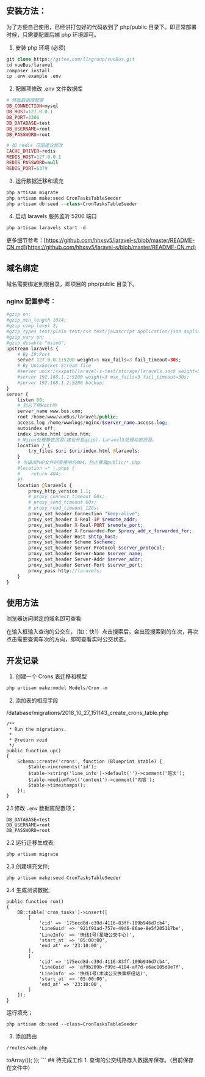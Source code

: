 ## 安装方法：
为了方便自己使用，已经讲打包好的代码放到了 php/public 目录下。即正常部署时候，只需要配置后端 php 环境即可。

1. 安装 php 环境 (必须)
```php
git clone https://gitee.com/lisgroup/vueBus.git
cd vueBus/laravel
composer install
cp .env.example .env
```

2. 配置项修改 .env 文件数据库
```php
# 修改数据库配置
DB_CONNECTION=mysql
DB_HOST=127.0.0.1
DB_PORT=3306
DB_DATABASE=test
DB_USERNAME=root
DB_PASSWORD=root

# 如 redis 可用建议修改
CACHE_DRIVER=redis
REDIS_HOST=127.0.0.1
REDIS_PASSWORD=null
REDIS_PORT=6379
```

3. 运行数据迁移和填充
```php
php artisan migrate
php artisan make:seed CronTasksTableSeeder
php artisan db:seed --class=CronTasksTableSeeder
```

4. 启动 laravels 服务监听 5200 端口
```php
php artisan laravels start -d
```
更多细节参考：[https://github.com/hhxsv5/laravel-s/blob/master/README-CN.md](https://github.com/hhxsv5/laravel-s/blob/master/README-CN.md)

## 域名绑定
域名需要绑定到根目录，即项目的 php/public 目录下。

### nginx 配置参考：
```php
#gzip on;
#gzip_min_length 1024;
#gzip_comp_level 2;
#gzip_types text/plain text/css text/javascript application/json application/javascript application/x-javascript application/xml application/x-httpd-php image/jpeg image/gif image/png font/ttf font/otf image/svg+xml;
#gzip_vary on;
#gzip_disable "msie6";
upstream laravels {
    # By IP:Port
    server 127.0.0.1:5200 weight=5 max_fails=3 fail_timeout=30s;
    # By UnixSocket Stream file
    #server unix:/xxxpath/laravel-s-test/storage/laravels.sock weight=5 max_fails=3 fail_timeout=30s;
    #server 192.168.1.1:5200 weight=3 max_fails=3 fail_timeout=30s;
    #server 192.168.1.2:5200 backup;
}
server {
    listen 80;
    # 别忘了绑Host哟
    server_name www.bus.com;
    root /home/www/vueBus/laravel/public;
    access_log /home/wwwlogs/nginx/$server_name.access.log;
    autoindex off;
    index index.html index.htm;
    # Nginx处理静态资源(建议开启gzip)，LaravelS处理动态资源。
    location / {
        try_files $uri $uri/index.html @laravels;
    }
    # 当请求PHP文件时直接响应404，防止暴露public/*.php
    #location ~* \.php$ {
    #    return 404;
    #}
    location @laravels {
        proxy_http_version 1.1;
        # proxy_connect_timeout 60s;
        # proxy_send_timeout 60s;
        # proxy_read_timeout 120s;
        proxy_set_header Connection "keep-alive";
        proxy_set_header X-Real-IP $remote_addr;
        proxy_set_header X-Real-PORT $remote_port;
        proxy_set_header X-Forwarded-For $proxy_add_x_forwarded_for;
        proxy_set_header Host $http_host;
        proxy_set_header Scheme $scheme;
        proxy_set_header Server-Protocol $server_protocol;
        proxy_set_header Server-Name $server_name;
        proxy_set_header Server-Addr $server_addr;
        proxy_set_header Server-Port $server_port;
        proxy_pass http://laravels;
    }
}
```


## 使用方法
浏览器访问绑定的域名即可查看

在输入框输入查询的公交车，（如：快1）点击搜索后，会出现搜索到的车次，再次点击需要查询车次的方向，即可查看实时公交状态。

## 开发记录

1. 创建一个 Crons 表迁移和模型
```php
php artisan make:model Models/Cron -m
```

2. 添加表的相应字段

/database/migrations/2018_10_27_151143_create_crons_table.php
```
/**
 * Run the migrations.
 *
 * @return void
 */
public function up()
{
    Schema::create('crons', function (Blueprint $table) {
        $table->increments('id');
        $table->string('line_info')->default('')->comment('班次');
        $table->mediumText('content')->comment('内容');
        $table->timestamps();
    });
}
```
2.1 修改 `.env` 数据库配置项；
```
DB_DATABASE=test
DB_USERNAME=root
DB_PASSWORD=root
```
2.2 运行迁移生成表;
```
php artisan migrate
```
2.3 创建填充文件;
```
php artisan make:seed CronTasksTableSeeder
```
2.4 生成测试数据;
```
public function run()
{
    DB::table('cron_tasks')->insert([
        [
            'cid' => '175ecd8d-c39d-4116-83ff-109b946d7cb4',
            'LineGuid' => '921f91ad-757e-49d6-86ae-8e5f205117be',
            'LineInfo' => '快线1号(星塘公交中心)',
            'start_at' => '05:00:00',
            'end_at' => '23:10:00',
        ],
        [
            'cid' => '175ecd8d-c39d-4116-83ff-109b946d7cb4',
            'LineGuid' => 'af9b209b-f99d-4184-af7d-e6ac105d8e7f',
            'LineInfo' => '快线1号(木渎公交换乘枢纽站)',
            'start_at' => '05:00:00',
            'end_at' => '23:10:00',
        ]
    ]);
}
```
运行填充；
```
php artisan db:seed --class=CronTasksTableSeeder
```

3. 添加路由
```
/routes/web.php
```
<?php
use App\Models\Cron;

Route::get('search', function () {
    // 为查看方便都转成数组
    dump(Cron::all()->toArray());
});
```


## 待完成工作
1. 查询的公交线路存入数据库保存。（目前保存在文件中）

